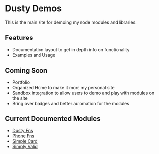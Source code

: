 # Dusty Demos

This  is the main site for demoing my node modules and libraries.

## Features

- Documentation layout to get in depth info on functionality
- Examples and Usage

## Coming Soon

- Portfolio
- Organized Home to make it more my personal site
- Sandbox integration to allow users to demo and play with modules on the site
- Bring over badges and better automation for the modules

## Current Documented Modules

- [Dusty Fns](https://github.com/dhershman1/dustyjs)
- [Phone Fns](https://github.com/dhershman1/phone-fns)
- [Simple Card](https://github.com/dhershman1/simple-card)
- [Simply Valid](https://github.com/dhershman1/simply_valid)
